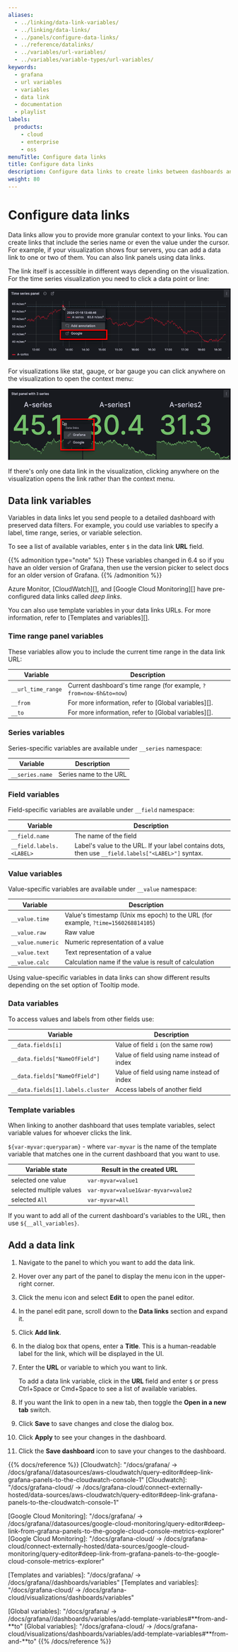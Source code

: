```yaml
---
aliases:
  - ../linking/data-link-variables/
  - ../linking/data-links/
  - ../panels/configure-data-links/
  - ../reference/datalinks/
  - ../variables/url-variables/
  - ../variables/variable-types/url-variables/
keywords:
  - grafana
  - url variables
  - variables
  - data link
  - documentation
  - playlist
labels:
  products:
    - cloud
    - enterprise
    - oss
menuTitle: Configure data links
title: Configure data links
description: Configure data links to create links between dashboards and link to external resources
weight: 80
---
```


# Configure data links

Data links allow you to provide more granular context to your links. You can create links that include the series name or even the value under the cursor. For example, if your visualization shows four servers, you can add a data link to one or two of them. You can also link panels using data links.

The link itself is accessible in different ways depending on the visualization. For the time series visualization you need to click a data point or line:

![Time series visualization with a data link displayed](screenshot-time-series-data-link-v10.3.png)

For visualizations like stat, gauge, or bar gauge you can click anywhere on the visualization to open the context menu:

![Stat visualization with a data link displayed](screenshot-stat-data-link-v10.3.png)

If there's only one data link in the visualization, clicking anywhere on the visualization opens the link rather than the context menu.

## Data link variables

Variables in data links let you send people to a detailed dashboard with preserved data filters. For example, you could use variables to specify a label, time range, series, or variable selection.

To see a list of available variables, enter `$` in the data link **URL** field.

{{% admonition type="note" %}}
These variables changed in 6.4 so if you have an older version of Grafana, then use the version picker to select docs for an older version of Grafana.
{{% /admonition %}}

Azure Monitor, [CloudWatch][], and [Google Cloud Monitoring][] have pre-configured data links called _deep links_.

You can also use template variables in your data links URLs. For more information, refer to [Templates and variables][].

### Time range panel variables

These variables allow you to include the current time range in the data link URL:

| Variable           | Description                                                         |
| ------------------ | ------------------------------------------------------------------- |
| `__url_time_range` | Current dashboard's time range (for example, `?from=now-6h&to=now`) |
| `__from`           | For more information, refer to [Global variables][].                |
| `__to`             | For more information, refer to [Global variables][].                |

### Series variables

Series-specific variables are available under `__series` namespace:

| Variable        | Description            |
| --------------- | ---------------------- |
| `__series.name` | Series name to the URL |

### Field variables

Field-specific variables are available under `__field` namespace:

| Variable                 | Description                                                                                         |
| ------------------------ | --------------------------------------------------------------------------------------------------- |
| `__field.name`           | The name of the field                                                                               |
| `__field.labels.<LABEL>` | Label's value to the URL. If your label contains dots, then use `__field.labels["<LABEL>"]` syntax. |

### Value variables

Value-specific variables are available under `__value` namespace:

| Variable          | Description                                                                       |
| ----------------- | --------------------------------------------------------------------------------- |
| `__value.time`    | Value's timestamp (Unix ms epoch) to the URL (for example, `?time=1560268814105`) |
| `__value.raw`     | Raw value                                                                         |
| `__value.numeric` | Numeric representation of a value                                                 |
| `__value.text`    | Text representation of a value                                                    |
| `__value.calc`    | Calculation name if the value is result of calculation                            |

Using value-specific variables in data links can show different results depending on the set option of Tooltip mode.

### Data variables

To access values and labels from other fields use:

| Variable                          | Description                                |
| --------------------------------- | ------------------------------------------ |
| `__data.fields[i]`                | Value of field `i` (on the same row)       |
| `__data.fields["NameOfField"]`    | Value of field using name instead of index |
| `__data.fields["NameOfField"]`    | Value of field using name instead of index |
| `__data.fields[1].labels.cluster` | Access labels of another field             |

### Template variables

When linking to another dashboard that uses template variables, select variable values for whoever clicks the link.

`${var-myvar:queryparam}` - where `var-myvar` is the name of the template variable that matches one in the current dashboard that you want to use.

| Variable state           | Result in the created URL           |
| ------------------------ | ----------------------------------- |
| selected one value       | `var-myvar=value1`                  |
| selected multiple values | `var-myvar=value1&var-myvar=value2` |
| selected `All`           | `var-myvar=All`                     |

If you want to add all of the current dashboard's variables to the URL, then use `${__all_variables}`.

## Add a data link

1. Navigate to the panel to which you want to add the data link.
1. Hover over any part of the panel to display the menu icon in the upper-right corner.
1. Click the menu icon and select **Edit** to open the panel editor.
1. In the panel edit pane, scroll down to the **Data links** section and expand it.
1. Click **Add link**.
1. In the dialog box that opens, enter a **Title**. This is a human-readable label for the link, which will be displayed in the UI.
1. Enter the **URL** or variable to which you want to link.

   To add a data link variable, click in the **URL** field and enter `$` or press Ctrl+Space or Cmd+Space to see a list of available variables.

1. If you want the link to open in a new tab, then toggle the **Open in a new tab** switch.
1. Click **Save** to save changes and close the dialog box.
1. Click **Apply** to see your changes in the dashboard.
1. Click the **Save dashboard** icon to save your changes to the dashboard.

{{% docs/reference %}}
[Cloudwatch]: "/docs/grafana/ -> /docs/grafana/<GRAFANA VERSION>/datasources/aws-cloudwatch/query-editor#deep-link-grafana-panels-to-the-cloudwatch-console-1"
[Cloudwatch]: "/docs/grafana-cloud/ -> /docs/grafana-cloud/connect-externally-hosted/data-sources/aws-cloudwatch/query-editor#deep-link-grafana-panels-to-the-cloudwatch-console-1"

[Google Cloud Monitoring]: "/docs/grafana/ -> /docs/grafana/<GRAFANA VERSION>/datasources/google-cloud-monitoring/query-editor#deep-link-from-grafana-panels-to-the-google-cloud-console-metrics-explorer"
[Google Cloud Monitoring]: "/docs/grafana-cloud/ -> /docs/grafana-cloud/connect-externally-hosted/data-sources/google-cloud-monitoring/query-editor#deep-link-from-grafana-panels-to-the-google-cloud-console-metrics-explorer"

[Templates and variables]: "/docs/grafana/ -> /docs/grafana/<GRAFANA VERSION>/dashboards/variables"
[Templates and variables]: "/docs/grafana-cloud/ -> /docs/grafana-cloud/visualizations/dashboards/variables"

[Global variables]: "/docs/grafana/ -> /docs/grafana/<GRAFANA VERSION>/dashboards/variables/add-template-variables#**from-and-**to"
[Global variables]: "/docs/grafana-cloud/ -> /docs/grafana-cloud/visualizations/dashboards/variables/add-template-variables#**from-and-**to"
{{% /docs/reference %}}
